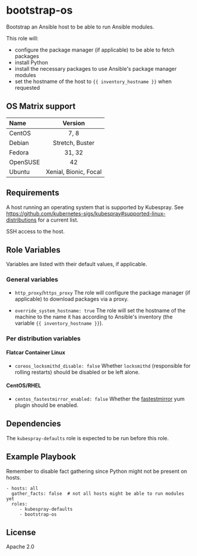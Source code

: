 # bootstrap-os

Bootstrap an Ansible host to be able to run Ansible modules.

This role will:
  * configure the package manager (if applicable) to be able to fetch packages
  * install Python
  * install the necessary packages to use Ansible's package manager modules
  * set the hostname of the host to `{{ inventory_hostname }}` when requested

## OS Matrix support

| Name     | Version               |
|:---------|:---------------------:|
| CentOS   | 7, 8                  |
| Debian   | Stretch, Buster       |
| Fedora   | 31, 32                |
| OpenSUSE | 42                    |
| Ubuntu   | Xenial, Bionic, Focal |

## Requirements

A host running an operating system that is supported by Kubespray.
See https://github.com/kubernetes-sigs/kubespray#supported-linux-distributions for a current list.

SSH access to the host.

## Role Variables

Variables are listed with their default values, if applicable.

### General variables

  * `http_proxy`/`https_proxy`
    The role will configure the package manager (if applicable) to download packages via a proxy.

  * `override_system_hostname: true`
    The role will set the hostname of the machine to the name it has according to Ansible's inventory (the variable `{{ inventory_hostname }}`).

### Per distribution variables

#### Flatcar Container Linux

* `coreos_locksmithd_disable: false`
  Whether `locksmithd` (responsible for rolling restarts) should be disabled or be left alone.

#### CentOS/RHEL

* `centos_fastestmirror_enabled: false`
  Whether the [fastestmirror](https://wiki.centos.org/PackageManagement/Yum/FastestMirror) yum plugin should be enabled.

## Dependencies

The `kubespray-defaults` role is expected to be run before this role.

## Example Playbook

Remember to disable fact gathering since Python might not be present on hosts.

    - hosts: all
      gather_facts: false  # not all hosts might be able to run modules yet
      roles:
         - kubespray-defaults
         - bootstrap-os

## License

Apache 2.0
